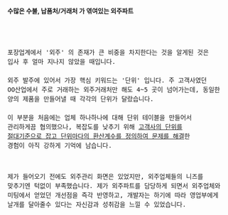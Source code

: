 
#### 수많은 수불, 납품처/거래처 가 엮여있는 외주파트

<code style='font-size: 100%; line-height: 1.5'>

포장업계에서 '외주' 의 존재가 큰 비중을 차지한다는 것을 알게된 것은 입사 후 얼마 지나지 않았을 때입니다.  
외주 발주에 있어서 가장 핵심 키워드는 '단위' 입니다. 주 고객사였던 OO산업에서 주로 거래하는 외주거래처만 해도 4~5 곳이 넘어가는데, 동일한 양의 제품을 만들어낼 때 각각의 단위가 달랐습니다.  
이 부분을 처음에는 업체 하나하나에 대해 단위 테이블을 만들어서 관리하게끔 협의했으나, 복잡도를 낮추기 위해 <u>고객사의 단위를 절대기준으로 잡고 단위마다의 환산계수를 정의하여 문제를 해결</u>한 경험이 아직 강하게 기억에 남습니다.

제가 들어오기 전에도 외주관리 화면은 있었지만, 외주업체들의 니즈를 맞추기엔 턱없이 부족했습니다.
제가 외주파트를 담당하게 되면서 외주업체와 미팅에서 얻었던 개선점을 즉각 반영하고, 개발자는 하기에 따라 영업부에게 날개를 달아줄수 있다는 자신감과 성취감을 느낄 수 있었습니다.

</code>